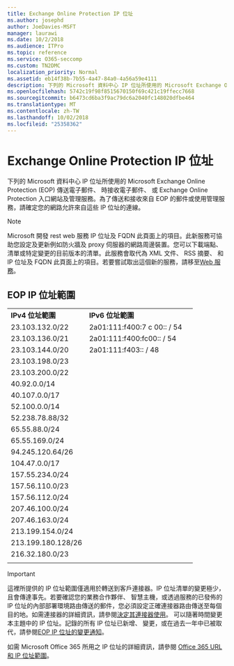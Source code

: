 ```yaml
---
title: Exchange Online Protection IP 位址
ms.author: josephd
author: JoeDavies-MSFT
manager: laurawi
ms.date: 10/2/2018
ms.audience: ITPro
ms.topic: reference
ms.service: O365-seccomp
ms.custom: TN2DMC
localization_priority: Normal
ms.assetid: eb14f38b-7b55-4a47-84a0-4a56a59e4111
description: 下列的 Microsoft 資料中心 IP 位址所使用的 Microsoft Exchange Online Protection (EOP) 傳送電子郵件、 時接收電子郵件、 或 Exchange Online Protection 入口網站及管理服務。為了傳送和接收來自 EOP 的郵件或使用管理服務，請確定您的網路允許來自這些 IP 位址的連線。
ms.openlocfilehash: 5742c19f98f8515670150f69c421c19ffecc7668
ms.sourcegitcommit: b6473cd6ba3f9ac79dc6a2040fc148020dfbe464
ms.translationtype: MT
ms.contentlocale: zh-TW
ms.lasthandoff: 10/02/2018
ms.locfileid: "25358362"
---
```

# <a name="exchange-online-protection-ip-addresses"></a>Exchange Online Protection IP 位址

下列的 Microsoft 資料中心 IP 位址所使用的 Microsoft Exchange Online Protection (EOP) 傳送電子郵件、 時接收電子郵件、 或 Exchange Online Protection 入口網站及管理服務。為了傳送和接收來自 EOP 的郵件或使用管理服務，請確定您的網路允許來自這些 IP 位址的連線。
 
> [!NOTE]
> Microsoft 開發 rest web 服務 IP 位址及 FQDN 此頁面上的項目。此新服務可協助您設定及更新例如防火牆及 proxy 伺服器的網路周邊裝置。您可以下載端點、 清單或特定變更的目前版本的清單。此服務會取代為 XML 文件、 RSS 摘要、 和 IP 位址及 FQDN 此頁面上的項目。若要嘗試取出這個新的服務，請移至[Web 服務](https://support.office.com/article/managing-office-365-endpoints-99cab9d4-ef59-4207-9f2b-3728eb46bf9a#webservice)。 
 
## <a name="eop-ip-address-ranges"></a>EOP IP 位址範圍

||||
|:-----|:-----|:-----|
|**IPv4 位址範圍** <br/> |**IPv6 位址範圍** <br/> |
| 23.103.132.0/22 | 2a01:111:f400:7 c 00:: / 54 |
| 23.103.136.0/21 | 2a01:111:f400:fc00:: / 54 |
| 23.103.144.0/20 | 2a01:111:f403:: / 48 |
| 23.103.198.0/23 |  |
| 23.103.200.0/22 |  |
| 40.92.0.0/14 |  |
| 40.107.0.0/17 |  |
| 52.100.0.0/14 |  |
| 52.238.78.88/32 |  |
| 65.55.88.0/24 |  |
| 65.55.169.0/24 |  |
| 94.245.120.64/26 |  |
| 104.47.0.0/17 |  |
| 157.55.234.0/24 |  |
| 157.56.110.0/23 |  |
| 157.56.112.0/24 |  |
| 207.46.100.0/24 |  |
| 207.46.163.0/24 |  |
| 213.199.154.0/24 |  |
| 213.199.180.128/26 |  |
| 216.32.180.0/23 |  |
||||
 
> [!IMPORTANT]
> 這裡所提供的 IP 位址範圍僅適用於轉送到客戶連接器。IP 位址清單的變更極少，且會傳達事先。若要確認您的業務合作夥伴、 智慧主機，或透過服務的已發佈的 IP 位址的內部部署環境路由傳送的郵件，您必須設定正確連接器路由傳送至每個目的地。如需連接器的詳細資訊，請參閱[決定其連接器使用](https://docs.microsoft.com/exchange/mail-flow-best-practices/use-connectors-to-configure-mail-flow/set-up-connectors-to-route-mail)。 可以隨著時間變更本主題中的 IP 位址。記錄的所有 IP 位址已新增、 變更，或在過去一年中已被取代，請參閱[EOP IP 位址的變更通知](change-notification-for-eop-ip-addresses.md)。 
 
如需 Microsoft Office 365 所用之 IP 位址的詳細資訊，請參閱 [Office 365 URL 和 IP 位址範圍](https://go.microsoft.com/fwlink/p/?LinkId=324165)。

